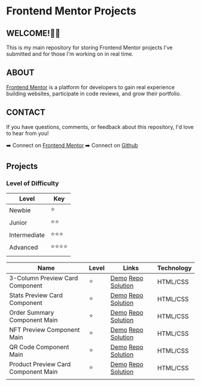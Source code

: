 # Frontend Mentor Projects

## WELCOME!🖐🏼

This is my main repository for storing Frontend Mentor projects I've submitted and for those I'm working on in real time.

## ABOUT
[Frontend Mentor](https://www.frontendmentor.io/) is a platform for developers to gain real experience building websites, participate in code reviews, and grow their portfolio.

## CONTACT
If you have questions, comments, or feedback about this repository, I'd love to hear from you!

➡️ Connect on [Frontend Mentor](https://www.frontendmentor.io/profile/indychrista)
➡️ Connect on [Github](https://github.com/indychrista)

## Projects

### Level of Difficulty
| Level | Key |
| ----- | --- |
| Newbie | ⭐ |
| Junior | ⭐⭐ |
| Intermediate | ⭐⭐⭐ |
| Advanced | ⭐⭐⭐⭐ |
| | |

| Name | Level | Links | Technology |
| ---- | ----- | ----- | ----- |
| 3-Column Preview Card Component | ⭐ | [Demo](https://indychrista.github.io/frontend-mentor-repo/3-column-preview-card-component-main/index.html) [Repo](https://github.com/indychrista/frontend-mentor-repo/tree/main/3-column-preview-card-component-main) [Solution](https://www.frontendmentor.io/solutions/3column-preview-card-component-z9BvJa-mR6) | HTML/CSS |
| Stats Preview Card Component | ⭐ | [Demo](https://indychrista.github.io/frontend-mentor-repo/stats-preview-card-component-main/index.html) [Repo](https://github.com/indychrista/frontend-mentor-repo/tree/main/stats-preview-card-component-main) [Solution](https://www.frontendmentor.io/solutions/stats-preview-card-component-TEWDrZ7sBw) | HTML/CSS |
| Order Summary Component Main | ⭐ | [Demo](https://indychrista.github.io/frontend-mentor-repo/order-summary-component-main/index.html) [Repo](https://github.com/indychrista/frontend-mentor-repo/tree/main/order-summary-component-main) [Solution](https://www.frontendmentor.io/solutions/order-summary-component-using-flexbox-T_lvtLqj9B) | HTML/CSS |
| NFT Preview Component Main | ⭐ | [Demo](https://indychrista.github.io/frontend-mentor-repo/nft-preview-card-component-main/index.html) [Repo](https://github.com/indychrista/frontend-mentor-repo/tree/main/nft-preview-card-component-main) [Solution](https://www.frontendmentor.io/solutions/nft-preview-card-component-using-flexbox-foZ9_sUAP2) | HTML/CSS |
| QR Code Component Main | ⭐ | [Demo](https://indychrista.github.io/frontend-mentor-repo/qr-code-component-main/index.html) [Repo](https://github.com/indychrista/frontend-mentor-repo/tree/main/qr-code-component-main) [Solution](https://www.frontendmentor.io/solutions/qr-code-component-r8X23FtaEM) | HTML/CSS |
| Product Preview Card Component Main | ⭐ | [Demo](https://indychrista.github.io/frontend-mentor-repo/product-preview-card-component-main/index.html) [Repo](https://github.com/indychrista/frontend-mentor-repo/tree/main/product-preview-card-component-main) [Solution](https://www.frontendmentor.io/solutions/product-preview-card-component-using-flexbox-and-css-variables-y68lkTCpOK) | HTML/CSS | 
| | | | |




